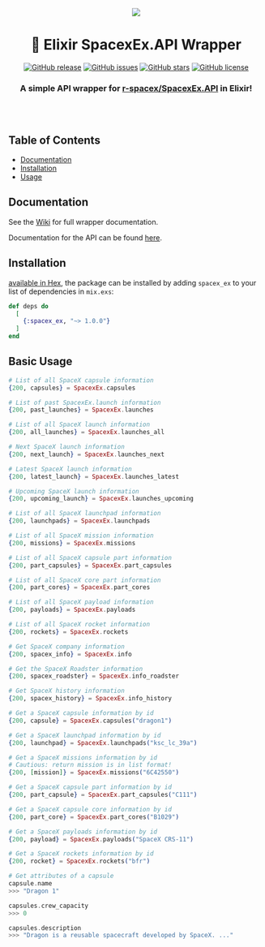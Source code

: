 <p align="center"><img src="https://www.spacex.com/sites/spacex/files/styles/new_gallery_large/public/2016_-_02_jason3_vertical2.jpg?itok=fxjAYWHW"></p>
<div align="center">

# 🚀 Elixir SpacexEx.API Wrapper 
[![GitHub release](https://img.shields.io/github/release/crunchysoul/spacex_ex.svg)](https://github.com/crunchysoul/spacex_ex/releases)
[![GitHub issues](https://img.shields.io/github/issues/crunchysoul/spacex_ex.svg)](https://github.com/crunchysoul/spacex_ex/issues)
[![GitHub stars](https://img.shields.io/github/stars/crunchysoul/spacex_ex.svg)](https://github.com/crunchysoul/spacex_ex/stargazers)
[![GitHub license](https://img.shields.io/github/license/crunchysoul/spacex_ex.svg)](https://github.com/crunchysoul/spacex_ex)

### A simple API wrapper for [r-spacex/SpacexEx.API](https://github.com/r-spacex/SpacexEx.API) in Elixir!

<br><br>

</div>

## Table of Contents

- [Documentation](#documentation)
- [Installation](#installation)
- [Usage](#basic-usage)


## Documentation
See the [Wiki](https://github.com/crunchysoul/spacex_ex/wiki) for full wrapper documentation.

Documentation for the API can be found [here](https://github.com/r-spacex/SpacexEx.API/wiki).

## Installation
[available in Hex](https://hex.pm/docs/spacex_ex), the package can be installed
by adding `spacex_ex` to your list of dependencies in `mix.exs`:

```elixir
def deps do
  [
    {:spacex_ex, "~> 1.0.0"}
  ]
end
```

## Basic Usage
```elixir
# List of all SpaceX capsule information
{200, capsules} = SpacexEx.capsules

# List of past SpacexEx.launch information
{200, past_launches} = SpacexEx.launches

# List of all SpaceX launch information
{200, all_launches} = SpacexEx.launches_all

# Next SpaceX launch information
{200, next_launch} = SpacexEx.launches_next

# Latest SpaceX launch information
{200, latest_launch} = SpacexEx.launches_latest

# Upcoming SpaceX launch information
{200, upcoming_launch} = SpacexEx.launches_upcoming

# List of all SpaceX launchpad information
{200, launchpads} = SpacexEx.launchpads

# List of all SpaceX mission information
{200, missions} = SpacexEx.missions

# List of all SpaceX capsule part information
{200, part_capsules} = SpacexEx.part_capsules

# List of all SpaceX core part information
{200, part_cores} = SpacexEx.part_cores

# List of all SpaceX payload information
{200, payloads} = SpacexEx.payloads

# List of all SpaceX rocket information
{200, rockets} = SpacexEx.rockets

# Get SpaceX company information
{200, spacex_info} = SpacexEx.info

# Get the SpaceX Roadster information
{200, spacex_roadster} = SpacexEx.info_roadster

# Get SpaceX history information
{200, spacex_history} = SpacexEx.info_history 

# Get a SpaceX capsule information by id
{200, capsule} = SpacexEx.capsules("dragon1")

# Get a SpaceX launchpad information by id
{200, launchpad} = SpacexEx.launchpads("ksc_lc_39a")

# Get a SpaceX missions information by id
# Cautious: return mission is in list format!
{200, [mission]} = SpacexEx.missions("6C42550")

# Get a SpaceX capsule part information by id
{200, part_capsule} = SpacexEx.part_capsules("C111")

# Get a SpaceX capsule core information by id
{200, part_core} = SpacexEx.part_cores("B1029")

# Get a SpaceX payloads information by id
{200, payload} = SpacexEx.payloads("SpaceX CRS-11")

# Get a SpaceX rockets information by id
{200, rocket} = SpacexEx.rockets("bfr")

# Get attributes of a capsule
capsule.name
>>> "Dragon 1"

capsules.crew_capacity
>>> 0

capsules.description
>>> "Dragon is a reusable spacecraft developed by SpaceX. ..."


```
